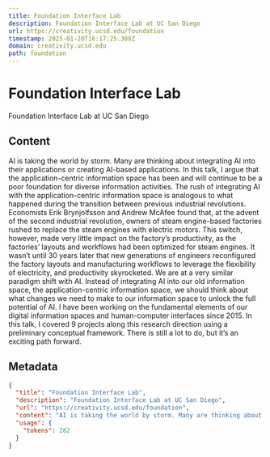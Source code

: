 ```yaml
---
title: Foundation Interface Lab
description: Foundation Interface Lab at UC San Diego
url: https://creativity.ucsd.edu/foundation
timestamp: 2025-01-20T16:17:25.388Z
domain: creativity.ucsd.edu
path: foundation
---
```


# Foundation Interface Lab


Foundation Interface Lab at UC San Diego


## Content

AI is taking the world by storm. Many are thinking about integrating AI into their applications or creating AI-based applications. In this talk, I argue that the application-centric information space has been and will continue to be a poor foundation for diverse information activities. The rush of integrating AI with the application-centric information space is analogous to what happened during the transition between previous industrial revolutions. Economists Erik Brynjolfsson and Andrew McAfee found that, at the advent of the second industrial revolution, owners of steam engine-based factories rushed to replace the steam engines with electric motors. This switch, however, made very little impact on the factory’s productivity, as the factories’ layouts and workflows had been optimized for steam engines. It wasn’t until 30 years later that new generations of engineers reconfigured the factory layouts and manufacturing workflows to leverage the flexibility of electricity, and productivity skyrocketed. We are at a very similar paradigm shift with AI. Instead of integrating AI into our old information space, the application-centric information space, we should think about what changes we need to make to our information space to unlock the full potential of AI. I have been working on the fundamental elements of our digital information spaces and human-computer interfaces since 2015. In this talk, I covered 9 projects along this research direction using a preliminary conceptual framework. There is still a lot to do, but it’s an exciting path forward.

## Metadata

```json
{
  "title": "Foundation Interface Lab",
  "description": "Foundation Interface Lab at UC San Diego",
  "url": "https://creativity.ucsd.edu/foundation",
  "content": "AI is taking the world by storm. Many are thinking about integrating AI into their applications or creating AI-based applications. In this talk, I argue that the application-centric information space has been and will continue to be a poor foundation for diverse information activities. The rush of integrating AI with the application-centric information space is analogous to what happened during the transition between previous industrial revolutions. Economists Erik Brynjolfsson and Andrew McAfee found that, at the advent of the second industrial revolution, owners of steam engine-based factories rushed to replace the steam engines with electric motors. This switch, however, made very little impact on the factory’s productivity, as the factories’ layouts and workflows had been optimized for steam engines. It wasn’t until 30 years later that new generations of engineers reconfigured the factory layouts and manufacturing workflows to leverage the flexibility of electricity, and productivity skyrocketed. We are at a very similar paradigm shift with AI. Instead of integrating AI into our old information space, the application-centric information space, we should think about what changes we need to make to our information space to unlock the full potential of AI. I have been working on the fundamental elements of our digital information spaces and human-computer interfaces since 2015. In this talk, I covered 9 projects along this research direction using a preliminary conceptual framework. There is still a lot to do, but it’s an exciting path forward.",
  "usage": {
    "tokens": 282
  }
}
```

